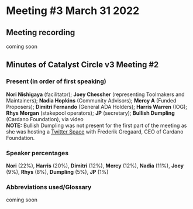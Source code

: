 # Meeting #3 March 31 2022

## Meeting recording

coming soon

## Minutes of Catalyst Circle v3 Meeting #2

### Present (in order of first speaking) <a href="#present-in-order-of-first-speaking" id="present-in-order-of-first-speaking"></a>

**Nori Nishigaya** (facilitator); **Joey Chessher** (representing Toolmakers and Maintainers); **Nadia Hopkins** (Community Advisors); **Mercy A** (Funded Proposers);  **Dimitri Fernando** (General ADA Holders); **Harris Warren** (IOG); **Rhys Morgan** (stakepool operators); **JP** (secretary);  **Bullish Dumpling** (Cardano Foundation), via video\
**NOTE:** Bullish Dumpling was not present for the first part of the meeting as she was hosting a [Twitter Space](https://twitter.com/CardanoStiftung/status/1509623423567237120) with Frederik Gregaard, CEO of Cardano Foundation.

### Speaker percentages

**Nori** (22%), **Harris** (20%), **Dimitri** (12%), **Mercy** (12%), **Nadia** (11%), **Joey** (9%), **Rhys** (8%), **Dumpling** (5%), **JP** (1%)

### Abbreviations used/Glossary

coming soon

